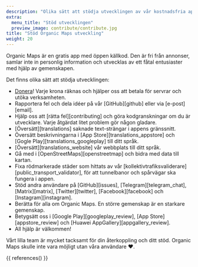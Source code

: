 ```yaml
---
description: "Olika sätt att stödja utvecklingen av vår kostnadsfria applikation"
extra:
  menu_title: "Stöd utvecklingen"
  preview_image: contribute/contribute.jpg
title: "Stöd Organic Maps utveckling"
weight: 20
---
```


Organic Maps är en gratis app med öppen källkod. Den är fri från annonser,
samlar inte in personlig information och utvecklas av ett fåtal entusiaster
med hjälp av gemenskapen.

Det finns olika sätt att stödja utvecklingen:

- [Donera](@/donate/index.sv.md)! Varje krona räknas och hjälper oss att
  betala för servrar och utöka verksamheten.
- Rapportera fel och dela idéer på vår [GitHub][github] eller via
  [e-post][email].
- Hjälp oss att [rätta fel][contributing] och göra kodgranskningar om du är
  utvecklare. Varje åtgärdat litet problem gör någon gladare.
- [Översätt][translations] saknade text-strängar i appens gränssnitt.
- Översätt beskrivningarna i [App Store][translations_appstore] och [Gogle
  Play][translations_googleplay] till ditt språk.
- [Översätt][translations_website] vår webbplats till ditt språk.
- Gå med i [OpenStreetMaps][openstreetmap] och bidra med data till kartan.
- Fixa rödmarkerade städer som hittats av vår
  [kollektivtrafiksvaliderare][public_transport_validator], för att
  tunnelbanor och spårvägar ska fungera i appen.
- Stöd andra användare på [GitHub][issues], [Telegram][telegram_chat],
  [Matrix][matrix], [Twitter][twitter], [Facebook][facebook] och
  [Instagram][instagram].
- Berätta för alla om Organic Maps. En större gemenskap är en starkare
  gemenskap.
- Betygsätt oss i [Google Play][googleplay_review], [App
  Store][appstore_review] och [Huawei AppGallery][appgallery_review].
- All hjälp är välkommen!

Vårt lilla team är mycket tacksamt för din återkoppling och ditt
stöd. Organic Maps skulle inte vara möjligt utan våra användare ❤️.

{{ references() }}
